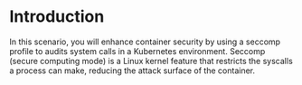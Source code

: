 # Introduction

In this scenario, you will enhance container security by using a seccomp profile to audits system calls in a Kubernetes environment. Seccomp (secure computing mode) is a Linux kernel feature that restricts the syscalls a process can make, reducing the attack surface of the container.
